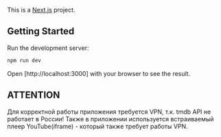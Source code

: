This is a [Next.js](https://nextjs.org) project.

## Getting Started

Run the development server:

```bash
npm run dev
```

Open [http://localhost:3000] with your browser to see the result.


## ATTENTION

Для корректной работы приложения требуется VPN, т.к. tmdb API не работает в России!
Также в приложении используется встраиваемый плеер YouTube(iframe) - который также требует работы VPN.